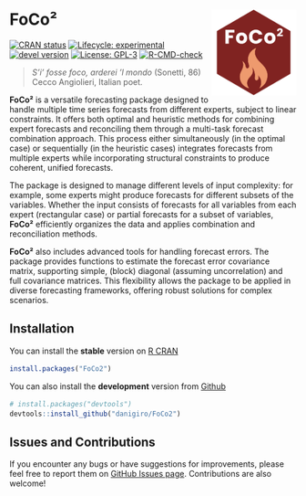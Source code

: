 
<!-- README.md is generated from README.Rmd. Please edit that file -->

# FoCo² <img src="man/figures/logo.svg" alt="logo" align="right" width="150" style="border: none; float: right;"/>

<!-- badges: start -->

[![CRAN
status](https://www.r-pkg.org/badges/version/FoCo2)](https://CRAN.R-project.org/package=FoCo2)
[![Lifecycle:
experimental](https://img.shields.io/badge/lifecycle-experimental-orange.svg)](https://lifecycle.r-lib.org/articles/stages.html)
[![devel
version](https://img.shields.io/badge/devel%20version-0.1.0.001-blue.svg)](https://github.com/daniGiro/FoCo2)
[![License:
GPL-3](https://img.shields.io/badge/license-GPL--3-forestgreen.svg)](https://cran.r-project.org/web/licenses/GPL-3)
[![R-CMD-check](https://github.com/danigiro/FoCo2/actions/workflows/R-CMD-check.yaml/badge.svg)](https://github.com/danigiro/FoCo2/actions/workflows/R-CMD-check.yaml)
<!-- badges: end -->

> *S’i’ fosse foco, arderei ’l mondo* (Sonetti, 86) Cecco Angiolieri,
> Italian poet.

**FoCo²** is a versatile forecasting package designed to handle multiple
time series forecasts from different experts, subject to linear
constraints. It offers both optimal and heuristic methods for combining
expert forecasts and reconciling them through a multi-task forecast
combination approach. This process either simultaneously (in the optimal
case) or sequentially (in the heuristic cases) integrates forecasts from
multiple experts while incorporating structural constraints to produce
coherent, unified forecasts.

The package is designed to manage different levels of input complexity:
for example, some experts might produce forecasts for different subsets
of the variables. Whether the input consists of forecasts for all
variables from each expert (rectangular case) or partial forecasts for a
subset of variables, **FoCo²** efficiently organizes the data and
applies combination and reconciliation methods.

**FoCo²** also includes advanced tools for handling forecast errors. The
package provides functions to estimate the forecast error covariance
matrix, supporting simple, (block) diagonal (assuming uncorrelation) and
full covariance matrices. This flexibility allows the package to be
applied in diverse forecasting frameworks, offering robust solutions for
complex scenarios.

## Installation

You can install the **stable** version on [R
CRAN](https://cran.r-project.org/)

``` r
install.packages("FoCo2")
```

You can also install the **development** version from
[Github](https://github.com/daniGiro/FoCo2)

``` r
# install.packages("devtools")
devtools::install_github("danigiro/FoCo2")
```

<!-- ## Other forecast reconciliation package -->
<!-- [**FoReco**](https://github.com/daniGiro/FoReco) <img src="man/figures/foreco.svg" alt="foreco" width="75" height="75" style="border: none; float: left;"/>\ -->
<!-- Classical (bottom-up and top-down), optimal combination and heuristic point ([Di Fonzo and Girolimetto, 2023](https://doi.org/10.1016/j.ijforecast.2021.08.004)) and probabilistic ([Girolimetto et al. 2023](https://doi.org/10.1016/j.ijforecast.2023.10.003)) forecast reconciliation procedures for linearly constrained time series (e.g., hierarchical or grouped time series) in cross-sectional, temporal, or cross-temporal frameworks. -->

## Issues and Contributions

If you encounter any bugs or have suggestions for improvements, please
feel free to report them on [GitHub Issues
page](https://github.com/daniGiro/FoCo2/issues). Contributions are also
welcome!
